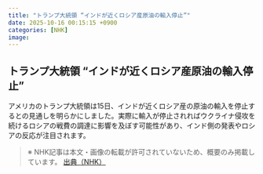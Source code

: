 ```yaml
---
title: "トランプ大統領 “インドが近くロシア産原油の輸入停止”"
date: 2025-10-16 00:15:15 +0900
categories: [NHK]
image: 
---
```

## トランプ大統領 “インドが近くロシア産原油の輸入停止”

アメリカのトランプ大統領は15日、インドが近くロシア産の原油の輸入を停止するとの見通しを明らかにしました。実際に輸入が停止されればウクライナ侵攻を続けるロシアの戦費の調達に影響を及ぼす可能性があり、インド側の発表やロシアの反応が注目されます。

> ※ NHK記事は本文・画像の転載が許可されていないため、概要のみ掲載しています。
[出典（NHK）](http://www3.nhk.or.jp/news/html/20251016/k10014950621000.html)
